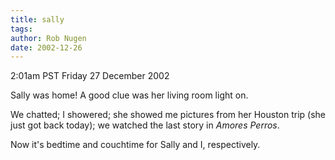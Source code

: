 ```yaml
---
title: sally
tags: 
author: Rob Nugen
date: 2002-12-26
---
```


<p class=date>2:01am PST Friday 27 December 2002</p>

<p>Sally was home!  A good clue was her living room light on.</p>

<p>We chatted; I showered; she showed me pictures from her Houston
trip (she just got back today); we watched the last story in
<em>Amores Perros</em>.</p>

<p>Now it's bedtime and couchtime for Sally and I, respectively.</p>
